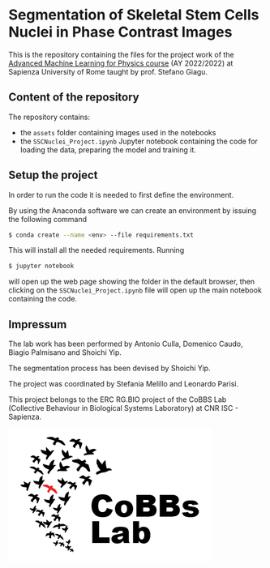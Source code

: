 # Segmentation of Skeletal Stem Cells Nuclei in Phase Contrast Images

This is the repository containing the files for the project work of
the [Advanced Machine Learning for Physics course](https://elearning.uniroma1.it/enrol/index.php?id=16240)
(AY 2022/2022) at Sapienza University of Rome taught by prof. Stefano Giagu.

## Content of the repository

The repository contains:
- the `assets` folder containing images used in the notebooks
- the `SSCNuclei_Project.ipynb` Jupyter notebook containing the code for loading the data, preparing the model and training it.

## Setup the project

In order to run the code it is needed to first define the environment.

By using the Anaconda software we can create an environment by issuing the following command

```bash
$ conda create --name <env> --file requirements.txt
```

This will install all the needed requirements. Running

```bash
$ jupyter notebook
```

will open up the web page showing the folder in the default browser, then clicking on the `SSCNuclei_Project.ipynb` file will open up the main notebook containing the code.

## Impressum

The lab work has been performed by Antonio Culla, Domenico Caudo, Biagio Palmisano and Shoichi Yip.

The segmentation process has been devised by Shoichi Yip.

The project was coordinated by Stefania Melillo and Leonardo Parisi.

This project belongs to the ERC RG.BIO project of the CoBBS Lab (Collective Behaviour in Biological Systems Laboratory) at CNR ISC - Sapienza.

![](assets/logo_black.png)